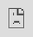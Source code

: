 ```yaml
---
layout: post
title: "트라이비 소은 프롤로그에서 더 많은 'DOM DOM TA' 안무를 공개합니다."
author: "Kpop News"
thumbnail: "https://www.allkpop.com/upload/2021/02/content/051046/thumb/1612539963_germainej.jpg"
tags: 
---
```




<div class="video_wrapper" style="padding-top: 56.25%;">
    <iframe id="player" class="main_video" src="https://www.youtube.com/embed/WrOcg8Kdw84" width="100%" height="100%" frameborder="0" allowfullscreen="" style="display: block !important; position: absolute; top: 0px; left: 0px; width: 100%; height: 100%;"></iframe>
</div>


TRI.BE의 소은은 최신 프롤로그 영화 《둠 둠 타》에 출연한다.

위의 티저 영상에서 소은은 `둠둠타` 안무는 물론 오디오 시사회까지 더 많이 공개하고 있다.

앞서 보도한 바와 같이, TRI.BE는 2월 17일 싱글 앨범 `TRI`로 데뷔할 예정이다.BE Da Loca`. 이 걸 그룹은 오랫동안 파트너를 배출해 온 신사동 타이거와 EXID의 LE가 수작업으로 제작했다고 한다.

TRI에 대한 업데이트를 계속 시청하십시오.BE 컴백!
